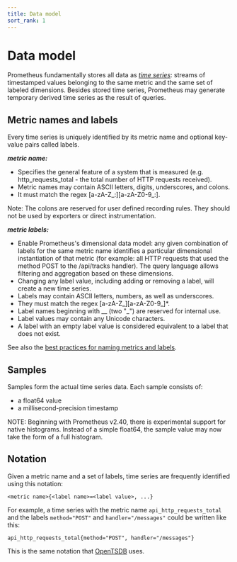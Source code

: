 ```yaml
---
title: Data model
sort_rank: 1
---
```


# Data model

Prometheus fundamentally stores all data as [_time
series_](http://en.wikipedia.org/wiki/Time_series): streams of timestamped
values belonging to the same metric and the same set of labeled dimensions.
Besides stored time series, Prometheus may generate temporary derived time series
as the result of queries.

## Metric names and labels

Every time series is uniquely identified by its metric name and optional key-value pairs called labels.

***metric name:***

 * Specifies the general feature of a system that is measured (e.g. http_requests_total - the total number of HTTP requests received). 
 * Metric names may contain ASCII letters, digits, underscores, and colons.
 * It must match the regex [a-zA-Z_:][a-zA-Z0-9_:].
   
Note: The colons are reserved for user defined recording rules. They should not be used by exporters or direct instrumentation.



***metric labels:***

 * Enable Prometheus's dimensional data model: any given combination of labels for the same metric name identifies a particular dimensional instantiation of that metric (for example: all HTTP requests that used the method POST to the /api/tracks handler). The query language allows filtering and aggregation based on these dimensions. 
 * Changing any label value, including adding or removing a label, will create a new time series.
 * Labels may contain ASCII letters, numbers, as well as underscores.
 * They must match the regex [a-zA-Z_][a-zA-Z0-9_]*. 
 * Label names beginning with __ (two "_") are reserved for internal use.
 * Label values may contain any Unicode characters.
 * A label with an empty label value is considered equivalent to a label that does not exist.


See also the [best practices for naming metrics and labels](/docs/practices/naming/).

## Samples

Samples form the actual time series data. Each sample consists of:

   * a float64 value
   * a millisecond-precision timestamp

NOTE: Beginning with Prometheus v2.40, there is experimental support for native
histograms. Instead of a simple float64, the sample value may now take the form
of a full histogram.

## Notation

Given a metric name and a set of labels, time series are frequently identified
using this notation:

    <metric name>{<label name>=<label value>, ...}

For example, a time series with the metric name `api_http_requests_total` and
the labels `method="POST"` and `handler="/messages"` could be written like
this:

    api_http_requests_total{method="POST", handler="/messages"}

This is the same notation that [OpenTSDB](http://opentsdb.net/) uses.
